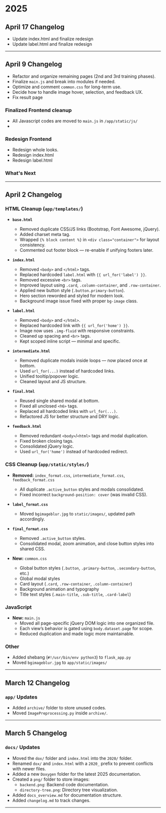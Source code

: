 # 2025

## April 17 Changelog
- Update index.html and finalize redesign
- Update label.html and finalize redesign

---

## April 9 Changelog

- Refactor and organize remaining pages (2nd and 3rd training phases).
- Finalize `main.js` and break into modules if needed.
- Optimize and comment `common.css` for long-term use.
- Decide how to handle image hover, selection, and feedback UX.
- Fix result page

### Finalized Frontend cleanup

- All Javascript codes are moved to `main.js` in `/app/static/js/`
- 

### Redesign Frontend
- Redesign whole looks.
- Redesign index.html
- Redesign label.html


### What's Next


---

## April 2 Changelog

### HTML Cleanup (`app/templates/`)

- **`base.html`**
  - Removed duplicate CSS/JS links (Bootstrap, Font Awesome, jQuery).
  - Added charset meta tag.
  - Wrapped `{% block content %}` in `<div class="container">` for layout consistency.
  - Commented out footer block — re-enable if unifying footers later.

- **`index.html`**
  - Removed `<body>` and `</html>` tags.
  - Replaced hardcoded `label.html` with `{{ url_for('label') }}`.
  - Removed excessive `<br>` tags.
  - Improved layout using `.card`, `.column-container`, and `.row-container`.
  - Applied new button style (`.button.primary-button`).
  - Hero section reworded and styled for modern look.
  - Background image issue fixed with proper `bg-image` class.

- **`label.html`**
  - Removed `<body>` and `</html>`.
  - Replaced hardcoded link with `{{ url_for('home') }}`.
  - Image now uses `.img-fluid` with responsive constraints.
  - Cleaned up spacing and `<br>` tags.
  - Kept scoped inline script — minimal and specific.

- **`intermediate.html`**
  - Removed duplicate modals inside loops — now placed once at bottom.
  - Used `url_for(...)` instead of hardcoded links.
  - Unified tooltip/popover logic.
  - Cleaned layout and JS structure.

- **`final.html`**
  - Reused single shared modal at bottom.
  - Fixed all unclosed `<h6>` tags.
  - Replaced all hardcoded links with `url_for(...)`.
  - Refactored JS for better structure and DRY logic.

- **`feedback.html`**
  - Removed redundant `<body>`/`<html>` tags and modal duplication.
  - Fixed broken closing tags.
  - Consolidated jQuery logic.
  - Used `url_for('home')` instead of hardcoded redirect.

### CSS Cleanup (`app/static/styles/`)

- **Removed:** `index_format.css`, `intermediate_format.css`, `feedback_format.css`
  - All duplicate `.active_button` styles and modals consolidated.
  - Fixed incorrect `background-position: cover` (was invalid CSS).

- **`label_format.css`**
  - Moved `bgimageblur.jpg` to `static/images/`, updated path accordingly.

- **`final_format.css`**
  - Removed `.active_button` styles.
  - Consolidated modal, zoom animation, and close button styles into shared CSS.

- **New:** `common.css`
  - Global button styles (`.button`, `.primary-button`, `.secondary-button`, etc.)
  - Global modal styles
  - Card layout (`.card`, `.row-container`, `.column-container`)
  - Background animation and typography
  - Title text styles (`.main-title`, `.sub-title`, `.card-label`)

### JavaScript

- **New:** `main.js`
  - Moved all page-specific jQuery DOM logic into one organized file.
  - Each view’s behavior is gated using `body.dataset.page` for scope.
  - Reduced duplication and made logic more maintainable.

### Other

- Added shebang (`#!/usr/bin/env python3`) to `flask_app.py`
- Moved `bgimageblur.jpg` to `app/static/images/`

---

## March 12 Changelog

### `app/` Updates
- Added `archive/` folder to store unused codes.
- Moved `ImagePreprocessing.py` inside `archive/`.

---

## March 5 Changelog

### `docs/` Updates
- Moved the `dox/` folder and `index.html` into the `2020/` folder.
- Renamed `dox/` and `index.html` with a `2020_` prefix to prevent conflicts with newer files.
- Added a new `Doxygen` folder for the latest 2025 documentation.
- Created a `png/` folder to store images:
  - `backend.png`: Backend code documentation.
  - `directory-tree.png`: Directory tree visualization.
- Added `docs_overview.md` for documentation structure.
- Added `changelog.md` to track changes.

---
